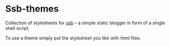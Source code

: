# Ssb-themes

Collection of stylesheets for [ssb](https://github.com/maciejzj/ssb)
– a simple static blogger in form of a single shell script.

To use a theme simply put the stylesheet you like with html files.
